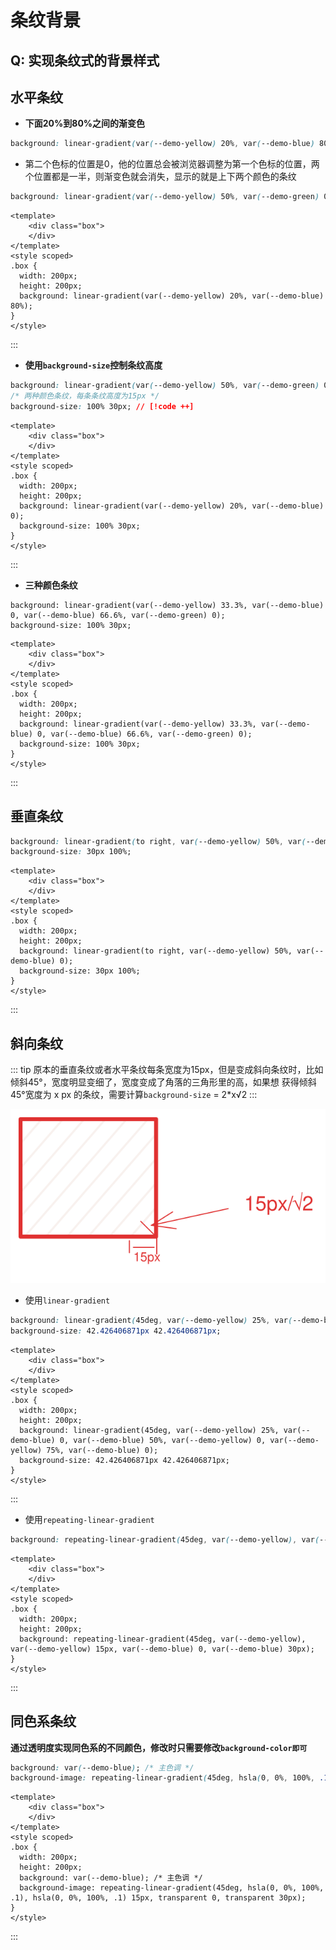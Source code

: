 # 条纹背景

## Q: 实现条纹式的背景样式

## **水平条纹**
- **下面20%到80%之间的渐变色**
```CSS
background: linear-gradient(var(--demo-yellow) 20%, var(--demo-blue) 80%);
```
- 第二个色标的位置是0，他的位置总会被浏览器调整为第一个色标的位置，两个位置都是一半，则渐变色就会消失，显示的就是上下两个颜色的条纹
```CSS
background: linear-gradient(var(--demo-yellow) 50%, var(--demo-green) 0);
```



```vue preview
<template>
    <div class="box">
    </div>
</template>
<style scoped>
.box {
  width: 200px;
  height: 200px;
  background: linear-gradient(var(--demo-yellow) 20%, var(--demo-blue) 80%);
}
</style>
```
:::

- **使用`background-size`控制条纹高度**
```CSS
background: linear-gradient(var(--demo-yellow) 50%, var(--demo-green) 0);
/* 两种颜色条纹，每条条纹高度为15px */
background-size: 100% 30px; // [!code ++]
```



```vue preview
<template>
    <div class="box">
    </div>
</template>
<style scoped>
.box {
  width: 200px;
  height: 200px;
  background: linear-gradient(var(--demo-yellow) 20%, var(--demo-blue) 0);
  background-size: 100% 30px;
}
</style>
```
:::

- **三种颜色条纹**
```CSS{0}
background: linear-gradient(var(--demo-yellow) 33.3%, var(--demo-blue) 0, var(--demo-blue) 66.6%, var(--demo-green) 0);
background-size: 100% 30px;
```



```vue preview
<template>
    <div class="box">
    </div>
</template>
<style scoped>
.box {
  width: 200px;
  height: 200px;
  background: linear-gradient(var(--demo-yellow) 33.3%, var(--demo-blue) 0, var(--demo-blue) 66.6%, var(--demo-green) 0);
  background-size: 100% 30px;
}
</style>
```
:::

## **垂直条纹**
```CSS
background: linear-gradient(to right, var(--demo-yellow) 50%, var(--demo-blue) 0);
background-size: 30px 100%;
```




```vue preview
<template>
    <div class="box">
    </div>
</template>
<style scoped>
.box {
  width: 200px;
  height: 200px;
  background: linear-gradient(to right, var(--demo-yellow) 50%, var(--demo-blue) 0);
  background-size: 30px 100%;
}
</style>
```
:::

## **斜向条纹**
::: tip
原本的垂直条纹或者水平条纹每条宽度为15px，但是变成斜向条纹时，比如倾斜45°，宽度明显变细了，宽度变成了角落的三角形里的高，如果想 获得倾斜45°宽度为 x px 的条纹，需要计算`background-size` = 2*x√2
:::

![斜向条纹](/assets/img/css-secret/striped-background.svg)
- 使用`linear-gradient`
```CSS
background: linear-gradient(45deg, var(--demo-yellow) 25%, var(--demo-blue) 0, var(--demo-blue) 50%, var(--demo-yellow) 0, var(--demo-yellow) 75%, var(--demo-blue) 0);
background-size: 42.426406871px 42.426406871px;
```



```vue preview
<template>
    <div class="box">
    </div>
</template>
<style scoped>
.box {
  width: 200px;
  height: 200px;
  background: linear-gradient(45deg, var(--demo-yellow) 25%, var(--demo-blue) 0, var(--demo-blue) 50%, var(--demo-yellow) 0, var(--demo-yellow) 75%, var(--demo-blue) 0);
  background-size: 42.426406871px 42.426406871px;
}
</style>
```
:::

- 使用`repeating-linear-gradient`
```CSS
background: repeating-linear-gradient(45deg, var(--demo-yellow), var(--demo-yellow) 15px, var(--demo-blue) 0, var(--demo-blue) 30px);
```



```vue preview
<template>
    <div class="box">
    </div>
</template>
<style scoped>
.box {
  width: 200px;
  height: 200px;
  background: repeating-linear-gradient(45deg, var(--demo-yellow), var(--demo-yellow) 15px, var(--demo-blue) 0, var(--demo-blue) 30px);
}
</style>
```
:::

## **同色系条纹**

**通过透明度实现同色系的不同颜色，修改时只需要修改`background-color即可`**
```CSS
background: var(--demo-blue); /* 主色调 */
background-image: repeating-linear-gradient(45deg, hsla(0, 0%, 100%, .1), hsla(0, 0%, 100%, .1) 15px, transparent 0, transparent 30px);
```



```vue preview
<template>
    <div class="box">
    </div>
</template>
<style scoped>
.box {
  width: 200px;
  height: 200px;
  background: var(--demo-blue); /* 主色调 */
  background-image: repeating-linear-gradient(45deg, hsla(0, 0%, 100%, .1), hsla(0, 0%, 100%, .1) 15px, transparent 0, transparent 30px);
}
</style>
```
:::
